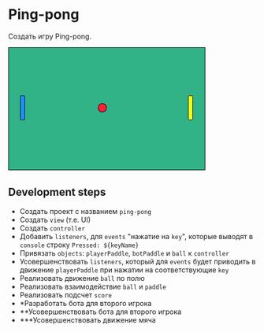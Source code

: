 # Ping-pong
Создать игру Ping-pong.

![Ping-Pong](gui-ping-pong.png)


## Development steps
- Создать проект с названием `ping-pong`
- Создать `view` (т.е. UI)
- Создать `controller`
- Добавить `listeners`, для `events` "нажатиe на `key`", которые выводят в `console` строку `Pressed: ${keyName}`
- Привязать `objects`: `playerPaddle`, `botPaddle` и `ball` к `controller`
- Усовершенствовать `listeners`, который для `events` будет приводить в движение `playerPaddle` при нажатии на соответствующие `key`
- Реализовать движение `ball` по полю
- Реализовать взаимодействие `ball` и `paddle`
- Реализовать подсчет `score`
- *Разработать бота для второго игрока
- **Усовершенствовать бота для второго игрока
- ***Усовершенствовать движение мяча